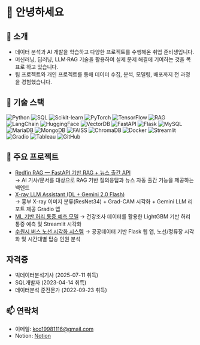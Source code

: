 # 👋 안녕하세요

## 💁 소개
- 데이터 분석과 AI 개발을 학습하고 다양한 프로젝트를 수행해온 취업 준비생입니다.
- 머신러닝, 딥러닝, LLM·RAG 기술을 활용하여 실제 문제 해결에 기여하는 것을 목표로 하고 있습니다.
- 팀 프로젝트와 개인 프로젝트를 통해 데이터 수집, 분석, 모델링, 배포까지 전 과정을 경험했습니다.

## 🔨 기술 스택

![Python](https://img.shields.io/badge/Python-3776AB?style=for-the-badge&logo=python&logoColor=white)
![SQL](https://img.shields.io/badge/SQL-003B57?style=for-the-badge&logo=postgresql&logoColor=white)
![Scikit-learn](https://img.shields.io/badge/Scikit--Learn-F7931E?style=for-the-badge&logo=scikit-learn&logoColor=white)
![PyTorch](https://img.shields.io/badge/PyTorch-EE4C2C?style=for-the-badge&logo=pytorch&logoColor=white)
![TensorFlow](https://img.shields.io/badge/TensorFlow-FF6F00?style=for-the-badge&logo=tensorflow&logoColor=white)
![RAG](https://img.shields.io/badge/RAG-4B8BBE?style=for-the-badge&logo=openai&logoColor=white)
![LangChain](https://img.shields.io/badge/LangChain-1C3C3C?style=for-the-badge&logo=chainlink&logoColor=white)
![HuggingFace](https://img.shields.io/badge/HuggingFace-FFD21E?style=for-the-badge&logo=huggingface&logoColor=black)
![VectorDB](https://img.shields.io/badge/VectorDB-FF4F64?style=for-the-badge&logo=databricks&logoColor=white)
![FastAPI](https://img.shields.io/badge/FastAPI-009688?style=for-the-badge&logo=fastapi&logoColor=white)
![Flask](https://img.shields.io/badge/Flask-000000?style=for-the-badge&logo=flask&logoColor=white)
![MySQL](https://img.shields.io/badge/MySQL-4479A1?style=for-the-badge&logo=mysql&logoColor=white)
![MariaDB](https://img.shields.io/badge/MariaDB-003545?style=for-the-badge&logo=mariadb&logoColor=white)
![MongoDB](https://img.shields.io/badge/MongoDB-47A248?style=for-the-badge&logo=mongodb&logoColor=white)
![FAISS](https://img.shields.io/badge/FAISS-005571?style=for-the-badge&logo=meta&logoColor=white)
![ChromaDB](https://img.shields.io/badge/ChromaDB-0088CC?style=for-the-badge&logo=databricks&logoColor=white)
![Docker](https://img.shields.io/badge/Docker-2496ED?style=for-the-badge&logo=docker&logoColor=white)
![Streamlit](https://img.shields.io/badge/Streamlit-FF4B4B?style=for-the-badge&logo=streamlit&logoColor=white)
![Gradio](https://img.shields.io/badge/Gradio-FFB000?style=for-the-badge&logo=googlecolab&logoColor=black)
![Tableau](https://img.shields.io/badge/Tableau-E97627?style=for-the-badge&logo=tableau&logoColor=white)
![GitHub](https://img.shields.io/badge/GitHub-181717?style=for-the-badge&logo=github&logoColor=white)


## 📌 주요 프로젝트
- [Redfin RAG — FastAPI 기반 RAG + 뉴스 출간 API](https://github.com/team-spark-code/redfin_rag)  
  → AI 기사/문서를 대상으로 RAG 기반 질의응답과 뉴스 자동 출간 기능을 제공하는 백엔드  
- [X-ray LLM Assistant (DL + Gemini 2.0 Flash)](https://github.com/merware4969/xray-llm-assistant-app)  
  → 흉부 X-ray 이미지 분류(ResNet34) + Grad-CAM 시각화 + Gemini LLM 리포트 제공 Gradio 앱  
- [ML 기반 허리 통증 예측 모델](https://github.com/merware4969/back-pain-ml-app) 
  → 건강조사 데이터를 활용한 LightGBM 기반 허리 통증 예측 및 Streamlit 시각화  
- [수원시 버스 노선 시각화 시스템](https://github.com/dzknight/bus)
  → 공공데이터 기반 Flask 웹 앱, 노선/정류장 시각화 및 시간대별 탑승 인원 분석

## 자격증
- 빅데이터분석기사 (2025-07-11 취득)
- SQL개발자 (2023-04-14 취득)
- 데이터분석 준전문가 (2022-09-23 취득)

## 📫 연락처
- 이메일: kco19981116@gmail.com
- Notion: [Notion](https://excellent-antique-5b2.notion.site/c356fc5636504339abb8fadc9bd82ec2?pvs=74)
